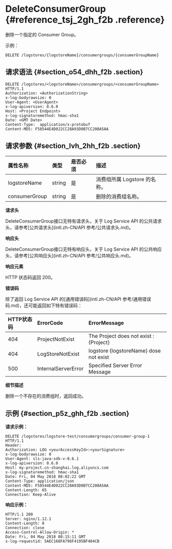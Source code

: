 # DeleteConsumerGroup {#reference_tsj_2gh_f2b .reference}

删除一个指定的 Consumer Group。

示例：

``` {#codeblock_ri3_iy8_3iy}
DELETE /logstores/{logstoreName}/consumergroups/{consumerGroupName}
```

## 请求语法 {#section_o54_dhh_f2b .section}

``` {#codeblock_2g4_bat_llp}
DELETE /logstores/<logstoreName>/consumergroups/<consumerGroupName> HTTP/1.1
Authorization: <AuthorizationString>
x-log-bodyrawsize: 0
User-Agent: <UserAgent>
x-log-apiversion: 0.6.0
Host: <Project Endpoint>
x-log-signaturemethod: hmac-sha1
Date: <GMT Date>
Content-Type:  application/x-protobuf
Content-MD5: F58544E4D022CC28A93D0B7CC208A5AA
```

## 请求参数 {#section_lvh_2hh_f2b .section}

|属性名称|类型|是否必须|描述|
|:---|:-|:---|:-|
|logstoreName|string|是|消费组所属 Logstore 的名称。|
|consumerGroup|string|是|删除的消费组名称。|

 **请求头** 

DeleteConsumerGroup接口无特有请求头，关于 Log Service API 的公共请求头，请参考[公共请求头](intl.zh-CN/API 参考/公共请求头.md)。

 **响应头** 

DeleteConsumerGroup接口无特有响应头，关于 Log Service API 的公共响应头，请参考[公共响应头](intl.zh-CN/API 参考/公共响应头.md)。

 **响应元素** 

HTTP 状态码返回 200。

 **错误码** 

除了返回 Log Service API 的[通用错误码](intl.zh-CN/API 参考/通用错误码.md)，还可能返回如下特有错误码：

|HTTP状态码|ErrorCode|ErrorMessage|
|:------|:--------|:-----------|
|404|ProjectNotExist|The Project does not exist : \{Project\}|
|404|LogStoreNotExist|logstore \{logstoreName\} dose not exist|
|500|InternalServerError|Specified Server Error Message|

 **细节描述** 

删除一个不存在的消费组时，返回成功。

## 示例 {#section_p5z_ghh_f2b .section}

**请求示例：** 

``` {#codeblock_cj2_nq5_we5}
DELETE /logstores/logstore-test/consumergroups/consumer-group-1 HTTP/1.1
Header:
Authorization: LOG <yourAccessKeyId>:<yourSignature>
x-log-bodyrawsize: 0
User-Agent: sls-java-sdk-v-0.6.1
x-log-apiversion: 0.6.0
Host: my-project.cn-shanghai.log.aliyuncs.com
x-log-signaturemethod: hmac-sha1
Date: Fri, 04 May 2018 08:02:22 GMT
Content-Type: application/json
Content-MD5: F58544E4D022CC28A93D0B7CC208A5AA
Content-Length: 65
Connection: Keep-Alive
```

**响应示例：** 

``` {#codeblock_foh_cuy_gp7}
HTTP/1.1 200
Server: nginx/1.12.1
Content-Length: 0
Connection: close
Access-Control-Allow-Origin: *
Date: Fri, 04 May 2018 08:15:11 GMT
x-log-requestid: 5AEC168FA796F4195BF404CB
```

